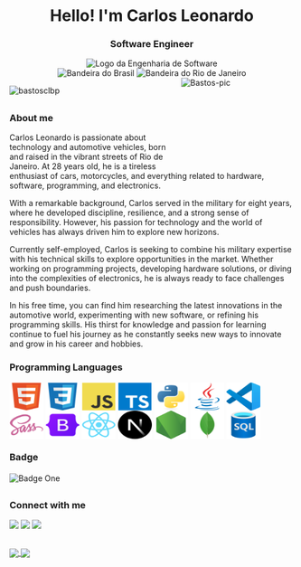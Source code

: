 <h1 align="center">Hello! I'm Carlos Leonardo</h1>
<h3 align="center">Software Engineer</h3>
<div align="center">
  <img height="100" width="100" alt="Logo da Engenharia de Software" src="https://github.com/user-attachments/assets/bb86416c-fdc5-4dff-ba44-df587aa69f66"></img>
</div>
<div align="center">
  <img height="50" width="50" alt="Bandeira do Brasil" src="https://github.com/csmoore/country-flag-icons/blob/master/country-flags-4x3-png/br.png"></img>
  <img height="50" width="56" alt="Bandeira do Rio de Janeiro" src="https://raw.githubusercontent.com/stevenrskelton/flag-icon/master/png/75/br/rio_de_janeiro.png"></img>
</div>

<div><img align="right" alt="Bastos-pic" height="150" width="200" src="https://i.imgur.com/lwG69eD.png"></div>

<p align="left"> <img src="https://komarev.com/ghpvc/?username=bastosclbp&label=Visualiza%C3%A7%C3%B5es%20do%20perfil&color=1c78b2&style=flat" alt="bastosclbp" /> </p>
  
  ##
  <div>
    <h3 align="left" dir="auto">About me </h3>
    <p>Carlos Leonardo is passionate about technology and automotive vehicles, born and raised in the vibrant streets of Rio de Janeiro. At <!-- idade -->28<!-- /idade --> years old, he is a tireless enthusiast of cars, motorcycles, and everything related to hardware, software, programming, and electronics.

With a remarkable background, Carlos served in the military for eight years, where he developed discipline, resilience, and a strong sense of responsibility. However, his passion for technology and the world of vehicles has always driven him to explore new horizons.

Currently self-employed, Carlos is seeking to combine his military expertise with his technical skills to explore opportunities in the market. Whether working on programming projects, developing hardware solutions, or diving into the complexities of electronics, he is always ready to face challenges and push boundaries.

In his free time, you can find him researching the latest innovations in the automotive world, experimenting with new software, or refining his programming skills. His thirst for knowledge and passion for learning continue to fuel his journey as he constantly seeks new ways to innovate and grow in his career and hobbies.</p>
 </div>
<div>
    <h3 align="left" dir="auto">Programming Languages </h3>
    <div style="display: inline_block">
      <img align="center" alt="Capa Linguagem HTML5" height="50" width="60" src="https://github.com/devicons/devicon/blob/master/icons/html5/html5-original.svg">
      <img align="center" alt="Capa Linguagem CSS3" height="50" width="60" src="https://github.com/devicons/devicon/blob/master/icons/css3/css3-original.svg">
      <img align="center" alt="Capa Linguagem JavaScript" height="50" width="60" src="https://github.com/devicons/devicon/blob/master/icons/javascript/javascript-original.svg">
      <img align="center" alt="Capa Linguagem TypeScript" height="50" width="60" src="https://github.com/devicons/devicon/blob/master/icons/typescript/typescript-original.svg">
      <img align="center" alt="Capa Linguagem Python" height="50" width="60" src="https://github.com/devicons/devicon/blob/master/icons/python/python-original.svg">
      <img align="center" alt="Capa Linguagem Java" height="50" width="60" src="https://github.com/devicons/devicon/blob/master/icons/java/java-original.svg">
      <img align="center" alt="Capa Linguagem Visual Studio Code" height="50" width="60" src="https://github.com/devicons/devicon/blob/master/icons/vscode/vscode-original.svg">
      <img align="center" alt="Capa Linguagem Sass" height="50" width="60" src="https://github.com/devicons/devicon/blob/master/icons/sass/sass-original.svg">
      <img align="center" alt="Capa Linguagem Bootstrap" height="50" width="60" src="https://github.com/devicons/devicon/blob/master/icons/bootstrap/bootstrap-original.svg">
      <img align="center" alt="Capa Linguagem React" height="50" width="60" src="https://github.com/devicons/devicon/blob/master/icons/react/react-original.svg">
      <img align="center" alt="Capa Linguagem Next" height="50" width="60" src="https://github.com/devicons/devicon/blob/master/icons/nextjs/nextjs-original.svg">
      <img align="center" alt="Capa Linguagem NodeJS" height="50" width="60" src="https://github.com/devicons/devicon/blob/master/icons/nodejs/nodejs-original.svg">
      <img align="center" alt="Capa Linguagem MongoDB" height="50" width="60" src="https://github.com/devicons/devicon/blob/master/icons/mongodb/mongodb-original.svg">
      <img align="center" alt="Capa Linguagem SQL" height="50" width="60" src="https://github.com/devicons/devicon/blob/master/icons/azuresqldatabase/azuresqldatabase-original.svg">
    </div>
 </div>

 <div>
    <h3 align="left" dir="auto">Badge </h3>
    <div style="display: inline_block">
      <img align="center" alt="Badge One" height="300" src="https://github.com/bastosclbp/bastosclbp/assets/85074809/5d66c881-e8b8-4490-8982-5f7a1be17929">
    </div>
 </div>

  ##
<div>
  <h3 align="left" dir="auto">Connect with me </h3>
  <a href="https://www.youtube.com/@bastosclbp/" target="_blank"><img src="https://img.shields.io/badge/YouTube-FF0000?style=for-the-badge&logo=youtube&logoColor=white" target="_blank"></a>
  <a href="https://www.instagram.com/bastosclbp/" target="_blank"><img src="https://img.shields.io/badge/-Instagram-%23E4405F?style=for-the-badge&logo=instagram&logoColor=white" target="_blank"></a>
  <a href="https://www.linkedin.com/in/carlos-leonardo-es" target="_blank"><img src="https://img.shields.io/badge/-LinkedIn-%230077B5?style=for-the-badge&logo=linkedin&logoColor=white" target="_blank"></a> 
</div>

  ##
<div>
  <a href="https://github.com/anuraghazra/github-readme-stats">
    <img align="center" src="https://github-readme-stats.vercel.app/api/top-langs/?username=bastosclbp&layout=compact&locale=pt-br&theme=dark" />
  </a>
  <a href="https://github.com/anuraghazra/github-readme-stats">
    <img align="center" src="https://github-readme-stats.vercel.app/api?username=bastosclbp&show_icons=true&theme=radical"/>
  </a>
</div>
